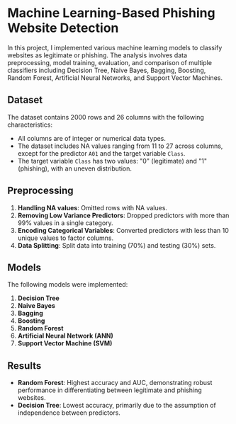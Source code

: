 # Machine Learning-Based Phishing Website Detection

In this project, I implemented various machine learning models to classify websites as legitimate or phishing. The analysis involves data preprocessing, model training, evaluation, and comparison of multiple classifiers including Decision Tree, Naive Bayes, Bagging, Boosting, Random Forest, Artificial Neural Networks, and Support Vector Machines.

## Dataset

The dataset contains 2000 rows and 26 columns with the following characteristics:
- All columns are of integer or numerical data types.
- The dataset includes NA values ranging from 11 to 27 across columns, except for the predictor `A01` and the target variable `Class`.
- The target variable `Class` has two values: "0" (legitimate) and "1" (phishing), with an uneven distribution.

## Preprocessing

1. **Handling NA values**: Omitted rows with NA values.
2. **Removing Low Variance Predictors**: Dropped predictors with more than 99% values in a single category.
3. **Encoding Categorical Variables**: Converted predictors with less than 10 unique values to factor columns.
4. **Data Splitting**: Split data into training (70%) and testing (30%) sets.

## Models

The following models were implemented:

1. **Decision Tree**
2. **Naive Bayes**
3. **Bagging**
4. **Boosting**
5. **Random Forest**
6. **Artificial Neural Network (ANN)**
7. **Support Vector Machine (SVM)**

## Results

- **Random Forest**: Highest accuracy and AUC, demonstrating robust performance in differentiating between legitimate and phishing websites.
- **Decision Tree**: Lowest accuracy, primarily due to the assumption of independence between predictors.
